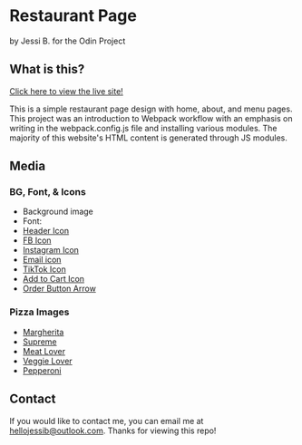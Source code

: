 # Restaurant Page

by Jessi B. for the Odin Project

## What is this?

[Click here to view the live site!](http://www.baumjessi.github.io/restaurant-page)

This is a simple restaurant page design with home, about, and menu pages. This project was
an introduction to Webpack workflow with an emphasis on writing in the webpack.config.js file
and installing various modules. The majority of this website's HTML content is generated 
through JS modules.

## Media
### BG, Font, & Icons
- Background image
- Font:
- [Header Icon](https://www.flaticon.com/free-icon/pizza_161554?term=pizza&page=1&position=72&origin=search&related_id=161554)
- [FB Icon](https://www.flaticon.com/free-icon/facebook_3669678?term=facebook&page=1&position=20&origin=search&related_id=3669678)
- [Instagram Icon](https://www.flaticon.com/free-icon/instagram_1384015?term=instagram&page=1&position=6&origin=search&related_id=1384015)
- [Email icon](https://www.flaticon.com/free-icon/email_3178158?term=email&page=1&position=1&origin=search&related_id=3178158)
- [TikTok Icon](https://www.flaticon.com/free-icon/tiktok_3669950?term=tik+tok&page=1&position=9&origin=search&related_id=3669950)
- [Add to Cart Icon](https://www.flaticon.com/free-icon/add-cart_4153710?term=add+to+cart&page=1&position=7&origin=search&related_id=4153710)
- [Order Button Arrow](https://www.flaticon.com/free-icon/fast-forward_724927?term=arrow&page=1&position=4&origin=search&related_id=724927)

### Pizza Images
- [Margherita](https://unsplash.com/photos/pizza-on-brown-wooden-table-PKfz98depf0)
- [Supreme](https://unsplash.com/photos/a-pizza-sitting-on-top-of-a-piece-of-paper-pWqMo3bhv3A?modal=%5B%22Subscribe%22%2C%7B%22sourceAsset%22%3A%5B%22Photos%22%2C%7B%22slug%22%3A%22a-pizza-sitting-on-top-of-a-piece-of-paper-pWqMo3bhv3A%22%7D%5D%7D%5D)
- [Meat Lover](https://unsplash.com/photos/pizza-with-cheese-and-tomato-_P76trHTWDE)
- [Veggie Lover](https://unsplash.com/photos/a-pizza-sitting-on-top-of-a-wooden-cutting-board-50oL45AbE74;)
- [Pepperoni](https://unsplash.com/photos/a-pepperoni-pizza-sitting-on-top-of-a-wooden-cutting-board-xIqVfW8XUt4)

## Contact
If you would like to contact me, you can email me at hellojessib@outlook.com. Thanks for viewing this repo! 

